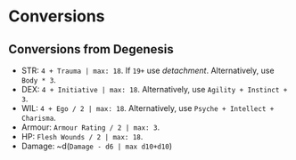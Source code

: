 # Conversions

## Conversions from Degenesis

- STR: `4 + Trauma | max: 18`. If `19+` use *detachment*. Alternatively, use `Body * 3`.
- DEX: `4 + Initiative | max: 18`. Alternatively, use `Agility + Instinct + 3`.
- WIL: `4 + Ego / 2 | max: 18`. Alternatively, use `Psyche + Intellect + Charisma`.
- Armour: `Armour Rating / 2 | max: 3`.
- HP: `Flesh Wounds / 2 | max: 18`.
- Damage: ~d(`Damage - d6 | max d10+d10`) 
